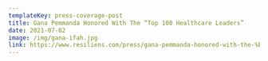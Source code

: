 ```yaml
---
templateKey: press-coverage-post
title: Gana Pemmanda Honored With The “Top 100 Healthcare Leaders”
date: 2021-07-02
image: /img/gana-ifah.jpg
link: https://www.resiliens.com/press/gana-pemmanda-honored-with-the-%E2%80%9Ctop-100-healthcare-leaders%E2%80%9D-award-at-ifah-las-vegas-2021/
---
```

